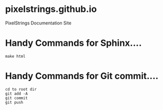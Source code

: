 # pixelstrings.github.io
PixelStrings Documentation Site

Handy Commands for Sphinx....
=============================
`make html`

Handy Commands for Git commit....
=================================
`cd to root dir`
<br>
`git add -A`
<br>
`git commit`
<br>
`git push`
